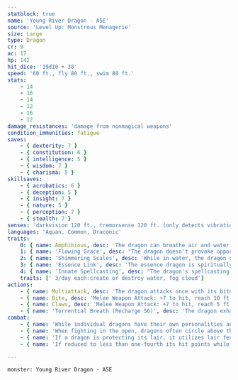 ```yaml
---
statblock: true
name: 'Young River Dragon - A5E'
source: 'Level Up: Monstrous Menagerie'
size: Large
type: Dragon
cr: 9
ac: 17
hp: 142
hit_dice: '19d10 + 38'
speed: '60 ft., fly 80 ft., swim 80 ft.'
stats:
    - 14
    - 16
    - 14
    - 12
    - 16
    - 12
damage_resistances: 'damage from nonmagical weapons'
condition_immunities: fatigue
saves:
    - { dexterity: 7 }
    - { constitution: 6 }
    - { intelligence: 5 }
    - { wisdom: 7 }
    - { charisma: 5 }
skillsaves:
    - { acrobatics: 6 }
    - { deception: 5 }
    - { insight: 7 }
    - { nature: 5 }
    - { perception: 7 }
    - { stealth: 7 }
senses: 'darkvision 120 ft., tremorsense 120 ft. (only detects vibrations in water), passive Perception 17'
languages: 'Aquan, Common, Draconic'
traits:
    0: { name: Amphibious, desc: 'The dragon can breathe air and water.' }
    1: { name: 'Flowing Grace', desc: "The dragon doesn't provoke opportunity attacks when it flies or swims out of an enemy's reach." }
    2: { name: 'Shimmering Scales', desc: 'While in water, the dragon gains three-quarters cover from attacks made by creatures more than 30 feet away.' }
    3: { name: 'Essence Link', desc: 'The essence dragon is spiritually linked to a specific area or landmark. The dragon gains no benefit from a long rest when more than 1 mile away from its linked area. If the dragon dies, the area it is linked to loses its vital essence until it forms a new essence dragon, which can take centuries. When a creature first enters an area that has lost its vital essence in this way, they gain a level of fatigue and a level of strife. This fatigue and strife can be removed only by completing a long rest outside the area.' }
    4: { name: 'Innate Spellcasting', desc: "The dragon's spellcasting ability is Charisma (save DC 13). It can innately cast the following spells, requiring no material components." }
    traits: [' 3/day each:create or destroy water, fog cloud']
actions:
    - { name: Multiattack, desc: 'The dragon attacks once with its bite and twice with its claws.' }
    - { name: Bite, desc: 'Melee Weapon Attack: +7 to hit, reach 10 ft., one target. Hit: 19 (3d10 + 3) piercing damage.' }
    - { name: Claws, desc: 'Melee Weapon Attack: +7 to hit, reach 5 ft., one target. Hit: 12 (2d8 + 3) slashing damage.' }
    - { name: 'Torrential Breath (Recharge 56)', desc: 'The dragon exhales water in a 30-foot-long, 5-foot-wide line. Each creature in the area makes a DC 14 Dexterity saving throw, taking 42 (12d6) bludgeoning damage on a failed save or half damage on a success.' }
combat:
    - { name: 'While individual dragons have their own personalities and tactics, most rely heavily on their breath weapons', desc: 'They use them whenever they can, preferably from maximum distance and while flying above their enemies.' }
    - { name: 'When fighting in the open, dragons often circle above their enemies as they wait for their breath weapons to recharge', desc: "They only close to melee if their enemies deal significant damage with ranged attacks, or if they can savage an enemy cut off from its allies. Once bloodied, dragons become more aggressive, attacking with bite and claws when their breath weapons aren't available." }
    - { name: 'If a dragon is protecting its lair, it utilizes lair features, traps, allies, and architecture such as escape tunnels to keep up a hit-and-run fight, reappearing only when it has a fully-recharged breath weapon', desc: 'If the dragon is forced into melee combat, it uses its bite and claws against a single foe. If it has legendary actions like Roar and Wing Attack, it uses them to disperse its other enemies.' }
    - { name: 'If reduced to less than one-fourth its hit points while fighting in the open, a dragon flies away', desc: 'However, it fights to the death to defend its lair, unless it can regain the upper hand through tricks or bargains.' }

---
```

```statblock
monster: Young River Dragon - A5E
```
